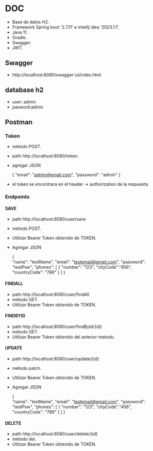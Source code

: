 # DOC

* Base de datos H2.
* Framework Spring boot '2.7.11' e intellij idea '2023.1.1'.
* Java 11.
* Gradle.
* Swagger.
* JWT.

## Swagger
* http://localhost:8080/swagger-ui/index.html

## database h2
* user: admin
* pasword:admin

## Postman

### Token

* método POST.
* path http://localhost:8080/token.
* agregar JSON


    {
        "email": "admin@email.com",
        "password": "admin"
    }

* el token se encontrara en el header -> authorization de la respuesta

### Endpoints

#### SAVE
* path http://localhost:8080/user/save
* método POST.
* Utilizar Bearer Token obtenido de TOKEN.
* Agregar JSON


    {        
        "name": "testName",
        "email": "testemail@email.com",
        "password": "testPsw",
        "phones": [
                    {
                    "number": "123",
                    "cityCode":"456",
                    "countryCode": "789"
                    }
                ]
}

#### FINDALL
* path http://localhost:8080/user/findAll
* método GET.
* Utilizar Bearer Token obtenido de TOKEN.


#### FINDBYID
* path http://localhost:8080/user/findById/{id}
* método GET.
* Utilizar Bearer Token obtenido del anterior metodo.

#### UPDATE
* path http://localhost:8080/user/update/{id}
* método patch.
* Utilizar Bearer Token obtenido de TOKEN.
* Agregar JSON


    {        
        "name": "testName",
        "email": "testemail@email.com",
        "password": "testPsw",
        "phones": [
                    {
                    "number": "123",
                    "cityCode":"456",
                    "countryCode": "789"
                    }
                ]
}

#### DELETE
* path http://localhost:8080/user/delete/{id}
* método del.
* Utilizar Bearer Token obtenido de TOKEN.



